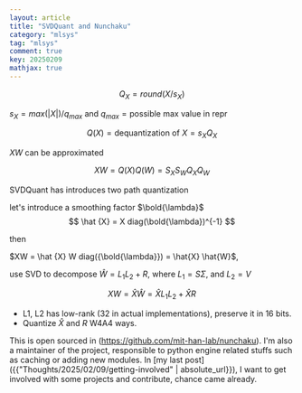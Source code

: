 ```yaml
---
layout: article
title: "SVDQuant and Nunchaku"
category: "mlsys"
tag: "mlsys"
comment: true
key: 20250209
mathjax: true
---
```


$$
    Q_X = round(X / s_X)
$$

$s_X = max(|X|) / q_{max}$ and $q_{max} = \text{possible max value in repr}$

$$
    Q(X) = \text{dequantization of }X = s_X Q_X
$$

$XW$ can be approximated

$$
    XW = Q(X)Q(W) = S_X S_W Q_X Q_W
$$

SVDQuant has introduces two path quantization

let's introduce a smoothing factor $\bold{\lambda}$
$$
\hat {X} = X diag(\bold{\lambda})^{-1}
$$

then

$XW = \hat {X} W diag({\bold{\lambda}}) = \hat{X} \hat{W}$,

use SVD to decompose $\hat{W} = L_1 L_2 + R$, where $L_1 = S\Sigma$, and $L_2 = V$

$$
    XW = \hat{X} \hat{W} = \hat{X} L_1 L_2 + \hat{X} R
$$

-  L1, L2 has low-rank (32 in actual implementations), preserve it in 16 bits.
- Quantize $\hat{X}$ and $R$ W4A4 ways.


This is open sourced in (https://github.com/mit-han-lab/nunchaku). I'm also a maintainer of the project, responsible to python engine related stuffs such as caching or adding new modules. In [my last post]({{"Thoughts/2025/02/09/getting-involved" | absolute_url}}), I want to get involved with some projects and contribute, chance came already.